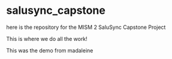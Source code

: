 # salusync_capstone

here is the repository for the MISM 2 SaluSync Capstone Project

This is where we do all the work!

This was the demo from madaleine
